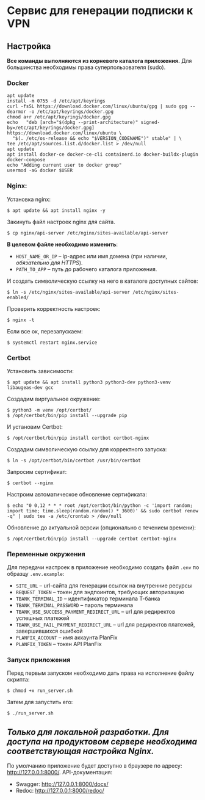 # Сервис для генерации подписки к VPN

## Настройка
**Все команды выполняются из корневого каталога приложения.**
Для большинства необходимы права суперпользователя (sudo).

### Docker
```commandline
apt update
install -m 0755 -d /etc/apt/keyrings
curl -fsSL https://download.docker.com/linux/ubuntu/gpg | sudo gpg --dearmor -o /etc/apt/keyrings/docker.gpg
chmod a+r /etc/apt/keyrings/docker.gpg
echo   "deb [arch="$(dpkg --print-architecture)" signed-by=/etc/apt/keyrings/docker.gpg] https://download.docker.com/linux/ubuntu \
  "$(. /etc/os-release && echo "$VERSION_CODENAME")" stable" | \
tee /etc/apt/sources.list.d/docker.list > /dev/null
apt update
apt install docker-ce docker-ce-cli containerd.io docker-buildx-plugin docker-compose
echo "Adding current user to docker group"
usermod -aG docker $USER  
```

### Nginx:
Установка nginx:
```commandline
$ apt update && apt install nginx -y
```
Закинуть файл настроек nginx для сайта.
```commandline
$ cp nginx/api-server /etc/nginx/sites-available/api-server
```
**В целевом файле необходимо изменить**:
* `HOST_NAME_OR_IP` &ndash; ip-адрес или имя домена (при наличии, _обязательно для HTTPS_).
* `PATH_TO_APP` &ndash; путь до рабочего каталога приложения.

И создать символическую ссылку на него в каталоге доступных сайтов:
```commandline
$ ln -s /etc/nginx/sites-available/api-server /etc/nginx/sites-enabled/
```
Проверить корректность настроек:
```commandline
$ nginx -t
```
Если все ок, перезапускаем:
```commandline
$ systemctl restart nginx.service
```

### Certbot
Установить зависимости:
```commandline
$ apt update && apt install python3 python3-dev python3-venv libaugeas-dev gcc
```
Создадим виртуальное окружение:
```commandline
$ python3 -m venv /opt/certbot/
$ /opt/certbot/bin/pip install --upgrade pip
```
И установим Certbot:
```commandline
$ /opt/certbot/bin/pip install certbot certbot-nginx
```
Создадим символическую ссылку для корректного запуска:
```commandline
$ ln -s /opt/certbot/bin/certbot /usr/bin/certbot
```
Запросим сертификат:
```commandline
$ certbot --nginx
```
Настроим автоматическое обновление сертификата:
```commandline
$ echo "0 0,12 * * * root /opt/certbot/bin/python -c 'import random; import time; time.sleep(random.random() * 3600)' && sudo certbot renew -q" | sudo tee -a /etc/crontab > /dev/null
```
Обновление до актуальной версии (опционально с течением времени):
```commandline
$ /opt/certbot/bin/pip install --upgrade certbot certbot-nginx
```

### Переменные окружения
Для передачи настроек в приложение необходимо создать файл `.env` по образцу `.env.example`:
* `SITE_URL` &ndash; url-сайта для генерации ссылок на внутренние ресурсы
* `REQUEST_TOKEN` &ndash; токен для эндпоинтов, требующих авторизацию
* `TBANK_TERMINAL_ID` &ndash; идентификатор терминала Т-банка
* `TBANK_TERMINAL_PASSWORD` &ndash; пароль терминала
* `TBANK_USE_SUCCESS_PAYMENT_REDIRECT_URL` &ndash; url для редиректов успешных платежей
* `TBANK_USE_FAIL_PAYMENT_REDIRECT_URL` &ndash; url для редиректов платежей, завершившихся ошибкой
* `PLANFIX_ACCOUNT` &ndash; имя аккаунта PlanFix
* `PLANFIX_TOKEN` &ndash; токен API PlanFix


### Запуск приложения
Перед первым запуском необходимо дать права на исполнение файлу скрипта:
```commandline
$ chmod +x run_server.sh
```

Затем для запустить его:
```commandline
$ ./run_server.sh
```

## _Только для локальной разработки. Для доступа на продуктовом сервере необходима соответствующая настройка Nginx._
По умолчанию приложение будет доступно в браузере по адресу: http://127.0.0.1:8000/.
API-документация:
* Swagger: http://127.0.0.1:8000/docs/
* Redoc: http://127.0.0.1:8000/redoc/
